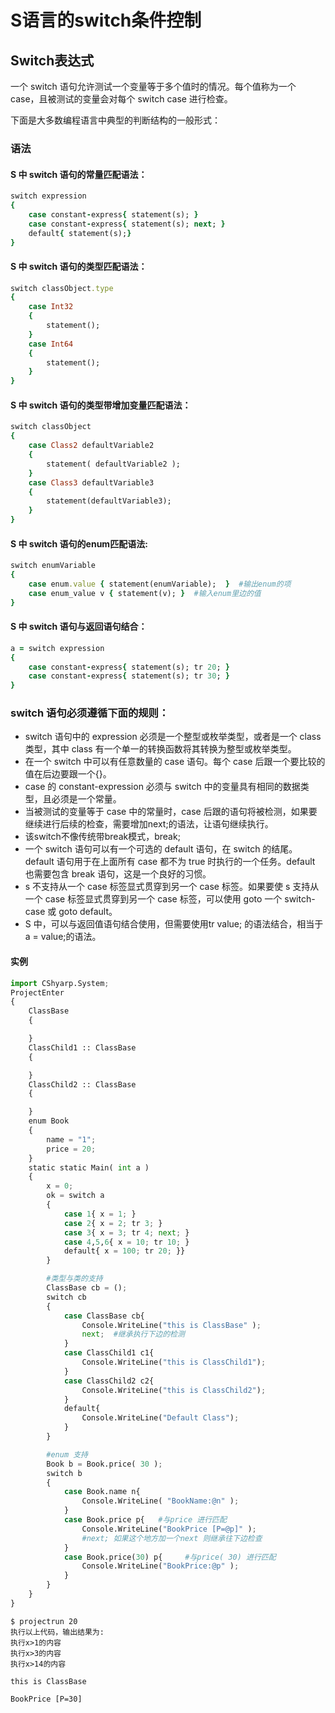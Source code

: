 # S语言的switch条件控制


## Switch表达式

一个 switch 语句允许测试一个变量等于多个值时的情况。每个值称为一个 case，且被测试的变量会对每个 switch case 进行检查。

下面是大多数编程语言中典型的判断结构的一般形式：


### 语法
#### S 中 switch 语句的常量匹配语法：

```ruby 
switch expression 
{
    case constant-express{ statement(s); }
    case constant-express{ statement(s); next; }
    default{ statement(s);}
}
```

#### S 中 switch 语句的类型匹配语法：
```ruby
switch classObject.type
{
    case Int32
    {
        statement();
    }
    case Int64
    {
        statement();
    }
}
```

#### S 中 switch 语句的类型带增加变量匹配语法：
```ruby
switch classObject
{
    case Class2 defaultVariable2
    {
        statement( defaultVariable2 );
    }
    case Class3 defaultVariable3
    {
        statement(defaultVariable3);
    }
}
```
#### S 中 switch 语句的enum匹配语法:
```ruby
switch enumVariable
{
    case enum.value { statement(enumVariable);  }  #输出enum的项
    case enum_value v { statement(v); }  #输入enum里边的值
}
```

#### S 中 switch 语句与返回语句结合：
```ruby
a = switch expression
{
    case constant-express{ statement(s); tr 20; }
    case constant-express{ statement(s); tr 30; }
}
```

### switch 语句必须遵循下面的规则：
- switch 语句中的 expression 必须是一个整型或枚举类型，或者是一个 class 类型，其中 class 有一个单一的转换函数将其转换为整型或枚举类型。
- 在一个 switch 中可以有任意数量的 case 语句。每个 case 后跟一个要比较的值在后边要跟一个{}。
- case 的 constant-expression 必须与 switch 中的变量具有相同的数据类型，且必须是一个常量。
- 当被测试的变量等于 case 中的常量时，case 后跟的语句将被检测，如果要继续进行后续的检查，需要增加next;的语法，让语句继续执行。
- 该switch不像传统带break模式，break;
- 一个 switch 语句可以有一个可选的 default 语句，在 switch 的结尾。default 语句用于在上面所有 case 都不为 true 时执行的一个任务。default 也需要包含 break 语句，这是一个良好的习惯。
- s 不支持从一个 case 标签显式贯穿到另一个 case 标签。如果要使 s 支持从一个 case 标签显式贯穿到另一个 case 标签，可以使用 goto 一个 switch-case 或 goto default。
- S 中，可以与返回值语句结合使用，但需要使用tr value; 的语法结合，相当于 a = value;的语法。

#### 实例
```python
import CShyarp.System;
ProjectEnter
{
    ClassBase
    {

    }
    ClassChild1 :: ClassBase
    {

    }
    ClassChild2 :: ClassBase
    {

    }
    enum Book
    {
        name = "1";
        price = 20;
    }
    static static Main( int a )
    {
        x = 0;
        ok = switch a
        {
            case 1{ x = 1; }
            case 2{ x = 2; tr 3; }
            case 3{ x = 3; tr 4; next; }
            case 4,5,6{ x = 10; tr 10; }
            default{ x = 100; tr 20; }}
        }

        #类型与类的支持
        ClassBase cb = ();
        switch cb
        {
            case ClassBase cb{
                Console.WriteLine("this is ClassBase" );
                next;  #继承执行下边的检测
            }
            case ClassChild1 c1{
                Console.WriteLine("this is ClassChild1");
            }
            case ClassChild2 c2{
                Console.WriteLine("this is ClassChild2");
            }
            default{
                Console.WriteLine("Default Class");
            }
        }

        #enum 支持
        Book b = Book.price( 30 );
        switch b
        {
            case Book.name n{
                Console.WriteLine( "BookName:@n" );
            }
            case Book.price p{   #与price 进行匹配
                Console.WriteLine("BookPrice [P=@p]" );
                #next; 如果这个地方加一个next 则继承往下边检查
            }
            case Book.price(30) p{     #与price( 30) 进行匹配
                Console.WriteLine("BookPrice:@p" );
            }
        }
    }
}
```

```
$ projectrun 20
执行以上代码，输出结果为:
执行x>1的内容
执行x>3的内容
执行x>14的内容

this is ClassBase

BookPrice [P=30]     




